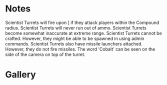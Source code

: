 # Notes

Scientist Turrets will fire upon ] if they attack players within the Compound radius.
Scientist Turrets will never run out of ammo.
Scientist Turrets become somewhat inaccurate at extreme range.
Scientist Turrets cannot be crafted. However, they might be able to be spawned in using admin commands.
Scientist Turrets also have missile launchers attached. However, they do not fire missiles.
The word 'Cobalt' can be seen on the side of the camera on top of the turret.
# Gallery 


